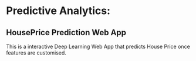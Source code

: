 # Predictive Analytics: 
## HousePrice Prediction Web App

This is a interactive Deep Learning Web App that predicts House Price once features are customised.
